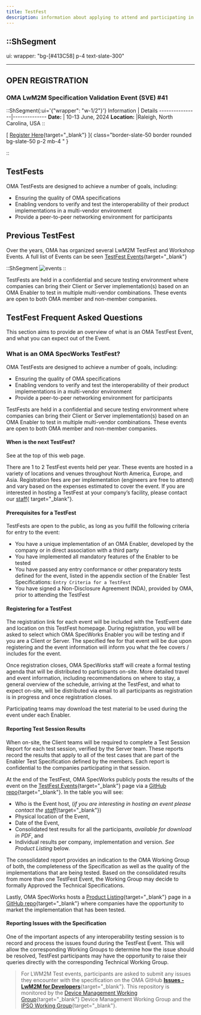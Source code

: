 ```yaml
---
title: TestFest
description: information about applying to attend and participating in an OMA TestFest
---
```


::ShSegment
---
ui:
  wrapper: "bg-[#413C58] p-4 text-slate-300"

---

## OPEN REGISTRATION

### OMA LwM2M Specification Validation Event (SVE) #41

::ShSegment{:ui='{"wrapper": "w-1/2"}'}
Information            | Details
----------------|--------------
**Date:** | 10-13 June, 2024
**Location:**  |Raleigh, North Carolina, USA
::

[ [Register Here](http://21247113.hs-sites.com/lwm2m-test-event-sve-41){target="_blank"} ]{ class="border-slate-50 border rounded bg-slate-50 p-2 mb-4 " }

::

## TestFests

OMA TestFests are designed to achieve a number of goals, including:

* Ensuring the quality of OMA specifications
* Enabling vendors to verify and test the interoperability of their product
implementations in a multi-vendor environment
* Provide a peer-to-peer networking environment for participants

## Previous TestFest

Over the years, OMA has organized several LwM2M TestFest and Workshop Events.
A full list of Events can be seen [TestFest Events](https://guidelines.openmobilealliance.org/testfests){target="_blank"}

::ShSegment
![events](/images/lwm2m/events.jpeg)
::

TestFests are held in a confidential and secure testing environment where
companies can bring their Client or Server implementation(s) based on an OMA
Enabler to test in multiple multi-vendor combinations. These events are open to
both OMA member and non-member companies.

## TestFest Frequent Asked Questions

This section aims to provide an overview of what is an OMA TestFest Event, and
what you can expect out of the Event.

### What is an OMA SpecWorks TestFest?

OMA TestFests are designed to achieve a number of goals, including:

* Ensuring the quality of OMA specifications
* Enabling vendors to verify and test the interoperability of their product
implementations in a multi-vendor environment
* Provide a peer-to-peer networking environment for participants

TestFests are held in a confidential and secure testing environment where
companies can bring their Client or Server implementation(s) based on an OMA
Enabler to test in multiple multi-vendor combinations. These events are open to
both OMA member and non-member companies.

#### When is the next TestFest?

See at the top of this web page.

There are 1 to 2 TestFest events held per year. These events are hosted in a
variety of locations and venues throughout North America, Europe, and Asia.
Registration fees are per implementation (engineers are free to attend) and vary
based on the expenses estimated to cover the event. If you are interested in
hosting a TestFest at your company’s facility, please contact our
[staff](https://omaspecworks.org/contact-us/){ target="_blank"}.

#### Prerequisites for a TestFest

TestFests are open to the public, as long as you fulfill the following criteria
for entry to the event:

* You have a unique implementation of an OMA Enabler, developed by the company
or in direct association with a third party
* You have implemented all mandatory features of the Enabler to be tested
* You have passed any entry conformance or other preparatory tests defined for
the event, listed in the appendix section of the Enabler Test Specifications:
`Entry Criteria for a TestFest`
* You have signed a Non-Disclosure Agreement (NDA), provided by OMA, prior to
attending the TestFest

#### Registering for a TestFest

The registration link for each event will be included with the TestEvent date
and location on this TestFest homepage. During registration, you will be asked
to select which OMA SpecWorks Enabler you will be testing and if you are a
Client or Server. The specified fee for that event will be due upon registering
and the event information will inform you what the fee covers / includes for the
event.

Once registration closes, OMA SpecWorks staff will create a formal testing
agenda that will be distributed to participants on-site. More detailed travel
and event information, including recommendations on where to stay, a general
overview of the schedule, arriving at the TestFest, and what to expect on-site,
will be distributed via email to all participants as registration is in progress
and once registration closes.

Participating teams may download the test material to be used during the event
under each Enabler.

#### Reporting Test Session Results

When on-site, the Client teams will be required to complete a Test Session
Report for each test session, verified by the Server team. These reports record
the results that apply to all of the test cases that are part of the Enabler
Test Specification defined by the members. Each report is confidential to the
companies participating in that session.

At the end of the TestFest, OMA SpecWorks publicly posts the results of the
event on the [TestFest Events](https://guidelines.openmobilealliance.org/testfests){target="_blank"}
page via a [GitHub repo](https://github.com/OpenMobileAlliance/dmse-documentation/tree/master/content/en){target="_blank"}.
In the table you will see:

* Who is the Event host, (_if you are interesting in hosting an event please_
_contact the_ [_staff_](https://omaspecworks.org/contact-us/){target="_blank"})
* Physical location of the Event,
* Date of the Event,
* Consolidated test results for all the participants, _available for download
in PDF_, and
* Individual results per company, implementation and version. _See Product
Listing_ below.

The consolidated report provides an indication to the OMA Working Group of both,
the completeness of the Specification as well as the quality of the
implementations that are being tested. Based on the consolidated results from
more than one TestFest Event, the Working Group may decide to formally Approved
the Technical Specifications.

Lastly, OMA SpecWorks hosts a [Product Listing](https://guidelines.openmobilealliance.org/listing){target="_blank"}
page in a [GitHub repo](https://github.com/OpenMobileAlliance/dmse-documentation/tree/master/content/en){target="_blank"}
where companies have the opportunity to market the implementation that has been
tested.

#### Reporting Issues with the Specification

One of the important aspects of any interoperability testing session is to
record and process the issues found during the TestFest Event. This will allow
the corresponding Working Groups to determine how the issue should be resolved,
TestFest participants may have the opportunity to raise their queries directly
with the corresponding Technical Working Group.

> For LWM2M Test events, participants are asked to submit any issues they
encounter with the specification on the OMA GitHub
[**Issues - LwM2M for Developers**](https://github.com/OpenMobileAlliance/OMA_LwM2M_for_Developers/issues){target="_blank"}.
This repository  is monitored by the [Device Management Working Group](https://lwm2m.openmobilealliance.org/about/){target="_blank"}
Device Management Working Group and the [IPSO Working Group](https://lwm2m.openmobilealliance.org/about/){target="_blank"}.
